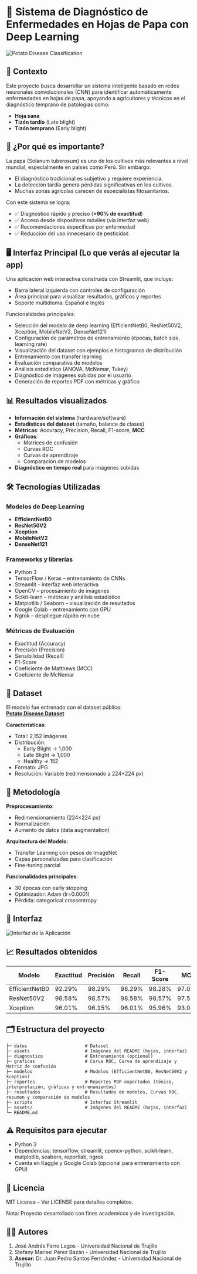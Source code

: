 # 🌱 Sistema de Diagnóstico de Enfermedades en Hojas de Papa con Deep Learning

![Potato Disease Classification](./assets/hojas.png)

## 📌 Contexto

Este proyecto busca desarrollar un sistema inteligente basado en redes neuronales convolucionales (CNN) para identificar automáticamente enfermedades en hojas de papa, apoyando a agricultores y técnicos en el diagnóstico temprano de patologías como:

- **Hoja sana**
- **Tizón tardío** (Late blight)
- **Tizón temprano** (Early blight)

## 🚜 ¿Por qué es importante?

La papa (Solanum tuberosum) es uno de los cultivos más relevantes a nivel mundial, especialmente en países como Perú. Sin embargo:

- El diagnóstico tradicional es subjetivo y requiere experiencia.
- La detección tardía genera pérdidas significativas en los cultivos.
- Muchas zonas agrícolas carecen de especialistas fitosanitarios.

Con este sistema se logra:
- ✅ Diagnóstico rápido y preciso (**>90% de exactitud**)
- ✅ Acceso desde dispositivos móviles (vía interfaz web)
- ✅ Recomendaciones específicas por enfermedad
- ✅ Reducción del uso innecesario de pesticidas

## 🖥️ Interfaz Principal (Lo que verás al ejecutar la app)
Una aplicación web interactiva construida con Streamlit, que incluye:
- Barra lateral izquierda con controles de configuración
- Área principal para visualizar resultados, gráficos y reportes
- Soporte multidioma: Español e Inglés

Funcionalidades principales:

- Selección del modelo de deep learning (EfficientNetB0, ResNet50V2, Xception, MobileNetV2, DenseNet121)
- Configuración de parámetros de entrenamiento (épocas, batch size, learning rate)
- Visualización del dataset con ejemplos e histogramas de distribución
- Entrenamiento con transfer learning
- Evaluación comparativa de modelos
- Análisis estadístico (ANOVA, McNemar, Tukey)
- Diagnóstico de imágenes subidas por el usuario
- Generación de reportes PDF con métricas y gráfico

## 📊 Resultados visualizados

- **Información del sistema** (hardware/software)
- **Estadísticas del dataset** (tamaño, balance de clases)
- **Métricas**: Accuracy, Precision, Recall, F1-score, **MCC**
- **Gráficos**:
  - Matrices de confusión
  - Curvas ROC
  - Curvas de aprendizaje
  - Comparación de modelos
- **Diagnóstico en tiempo real** para imágenes subidas

## 🛠️ Tecnologías Utilizadas

### Modelos de Deep Learning

- **EfficientNetB0**
- **ResNet50V2**
- **Xception**
- **MobileNetV2**
- **DenseNet121**

### Frameworks y librerías

- Python 3
- TensorFlow / Keras – entrenamiento de CNNs
- Streamlit – interfaz web interactiva
- OpenCV – procesamiento de imágenes
- Scikit-learn – métricas y análisis estadístico
- Matplotlib / Seaborn – visualización de resultados
- Google Colab - entrenamiento con GPU
- Ngrok – despliegue rápido en nube

### Métricas de Evaluación

- Exactitud (Accuracy)
- Precisión (Precision)
- Sensibilidad (Recall)
- F1-Score
- Coeficiente de Matthews (MCC)
- Coefciente de McNemar

## 📂 Dataset

El modelo fue entrenado con el dataset público:  
[**Potato Disease Dataset**](https://www.kaggle.com/datasets/faysalmiah1721758/potato-dataset) 

**Características**:

- Total: 2,152 imágenes
- Distribución:
  - Early Blight → 1,000
  - Late Blight → 1,000
  - Healthy → 152
- Formato: JPG
- Resolución: Variable (redimensionado a 224×224 px)

## 🔬 Metodología

**Preprocesamiento**:
   - Redimensionamiento (224×224 px)
   - Normalización
   - Aumento de datos (data augmentation)

**Arquitectura del Modelo**:
- Transfer Learning con pesos de ImageNet
- Capas personalizadas para clasificación
- Fine-tuning parcial

**Funcionalidades principales**:
   - 30 épocas con early stopping
   - Optimizador: Adam (lr=0.0001)
   - Pérdida: categorical crossentropy
  
## 🎯 Interfaz
![Interfaz de la Aplicación](./assets/interfaz.jpg)

## 📈 Resultados obtenidos

| Modelo         | Exactitud | Precisión | Recall | F1-Score | MCC    |
| -------------- | --------- | --------- | ------ | -------- | ------ |
| EfficientNetB0 | 92.29%    | 98.29%    | 98.29% | 98.28%   | 97.03% |
| ResNet50V2     | 98.58%    | 98.57%    | 98.58% | 98.57%   | 97.53% |
| Xception       | 96.01%    | 96.15%    | 96.01% | 95.96%   | 93.08% |

## 🗂️ Estructura del proyecto
```
├─ datos                      # Dataset
├─ assets                     # Imágenes del README (hojas, interfaz)
├─ diagnostico                # Entrenamiento (opcional)
├─ graficas                   # Curva ROC, Curva de aprendizaje y Matriz de confusión
├─ modelos                    # Modelos (EfficientNetB0, ResNet50V2 y Xception)
├─ reportes                   # Reportes PDF exportados (ténico, interpretación, gráficas y entrenamientos)
├─ resultados                 # Resultados de modelos, Curvas ROC, resumen y comparación de modelos
├─ scripts                    # Interfaz Streamlit
├─ assets/                    # Imágenes del README (hojas, interfaz)
└─ README.md
```

## ⚠️ Requisitos para ejecutar

- Python 3
- Dependencias: tensorflow, streamlit, opencv-python, scikit-learn, matplotlib, seaborn, reportlab, ngrok
- Cuenta en Kaggle y Google Colab (opcional para entrenamiento con GPU)

## 📜 Licencia
MIT License – Ver LICENSE para detalles completos.

Nota: Proyecto desarrollado con fines academicos y de investigación.

## 👩‍💻 Autores

1. José Andrés Farro Lagos - Universidad Nacional de Trujillo
2. Stefany Marisel Pérez Bazán - Universidad Nacional de Trujillo
3.   **Asesor:** Dr. Juan Pedro Santos Fernández - Universidad Nacional de Trujillo
